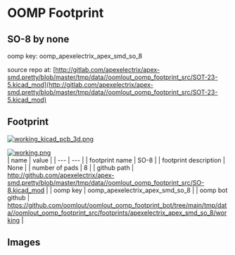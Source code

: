 # OOMP Footprint  
## SO-8  by none  
  
oomp key: oomp_apexelectrix_apex_smd_so_8  
  
source repo at: [http://gitlab.com/apexelectrix/apex-smd.pretty/blob/master/tmp/data//oomlout_oomp_footprint_src/SOT-23-5.kicad_mod](http://gitlab.com/apexelectrix/apex-smd.pretty/blob/master/tmp/data//oomlout_oomp_footprint_src/SOT-23-5.kicad_mod)  
## Footprint  
  
[![working_kicad_pcb_3d.png](working_kicad_pcb_3d_600.png)](working_kicad_pcb_3d.png)  
  
[![working.png](working_600.png)](working.png)  
| name | value | 
| --- | --- | 
| footprint name | SO-8 | 
| footprint description | None | 
| number of pads | 8 | 
| github path | http://github.com/apexelectrix/apex-smd.pretty/blob/master/tmp/data//oomlout_oomp_footprint_src/SO-8.kicad_mod | 
| oomp key | oomp_apexelectrix_apex_smd_so_8 | 
| oomp bot github | https://github.com/oomlout/oomlout_oomp_footprint_bot/tree/main/tmp/data//oomlout_oomp_footprint_src/footprints/apexelectrix_apex_smd_so_8/working | 
## Images  
